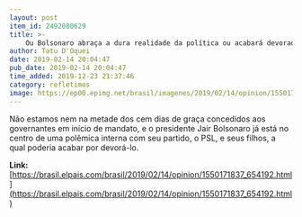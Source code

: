 ```yaml
---
layout: post
item_id: 2492080629
title: >-
    Ou Bolsonaro abraça a dura realidade da política ou acabará devorado por ela
author: Tatu D'Oquei
date: 2019-02-14 20:04:47
pub_date: 2019-02-14 20:04:47
time_added: 2019-12-23 21:37:46
category: refletimos
image: https://ep00.epimg.net/brasil/imagenes/2019/02/14/opinion/1550171837_654192_1550172476_rrss_normal.jpg
---
```


Não estamos nem na metade dos cem dias de graça concedidos aos governantes em início de mandato, e o presidente Jair Bolsonaro já está no centro de uma polêmica interna com seu partido, o PSL, e seus filhos, a qual poderia acabar por devorá-lo.

**Link:** [https://brasil.elpais.com/brasil/2019/02/14/opinion/1550171837_654192.html](https://brasil.elpais.com/brasil/2019/02/14/opinion/1550171837_654192.html)

